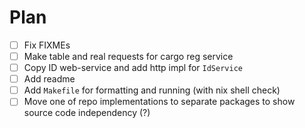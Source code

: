 # Plan

- [ ] Fix FIXMEs
- [ ] Make table and real requests for cargo reg service
- [ ] Copy ID web-service and add http impl for `IdService`
- [ ] Add readme
- [ ] Add `Makefile` for formatting and running (with nix shell check)
- [ ] Move one of repo implementations to separate packages to show source code independency (?)
